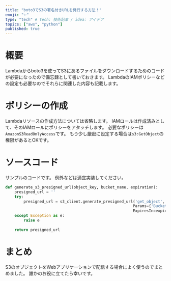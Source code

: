 ```yaml
---
title: "boto3でS3の署名付きURLを発行する方法！"
emoji: "✨"
type: "tech" # tech: 技術記事 / idea: アイデア
topics: ["aws", "python"]
published: true
---
```


# 概要
Lambdaからboto3を使ってS3にあるファイルをダウンロードするためのコードが必要になったので備忘録として書いておきます。
LambdaのIAMポリシーなどの設定も必要なのでそれらに関連した内容も記載します。

# ポリシーの作成
Lambdaリソースの作成方法については省略します。
IAMロールは作成済みとして、そのIAMロールにポリシーをアタッチします。
必要なポリシーは`AmazonS3ReadOnlyAccess`です。
もう少し厳密に設定する場合は`s3:GetObject`の権限があるとOKです。

# ソースコード
サンプルのコードです。
例外などは適宜実装してください。

```python
def generate_s3_presigned_url(object_key, bucket_name, expiration):
    presigned_url = ''
    try:
        presigned_url = s3_client.generate_presigned_url('get_object',
                                                        Params={'Bucket': bucket_name, 'Key': object_key},
                                                        ExpiresIn=expiration)
    except Exception as e:
        raise e
    
    return presigned_url
```

# まとめ
S3のオブジェクトをWebアプリケーションで配信する場合によく使うのでまとめました。
誰かのお役に立てたら幸いです。
